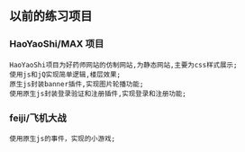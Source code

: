 ## 以前的练习项目

### HaoYaoShi/MAX 项目
  
    HaoYaoShi项目为好药师网站的仿制网站,为静态网站,主要为css样式展示;
    使用js和jQ实现简单逻辑,楼层效果;
    原生js封装banner插件,实现图片轮播功能;
    使用原生js封装登录验证和注册插件,实现登录和注册功能;
    
 ### feiji/飞机大战   
  
    使用原生js的事件，实现的小游戏;
    
